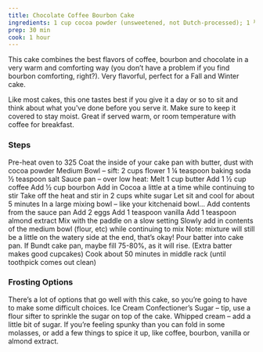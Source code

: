 ```yaml
---
title: Chocolate Coffee Bourbon Cake
ingredients: 1 cup cocoa powder (unsweetened, not Dutch-processed); 1 ½ cups brewed coffee (get a 20 oz drip from your best local coffee shop, will leave just enough for you to drink while baking); 1/2 cup bourbon (Makers); 1 cup unsalted butter; 2 cups sugar; 2 cups flour; 1 1/4 tsp baking soda; 1/2 tsp salt; 2 large eggs; 1 tsp vanilla
prep: 30 min
cook: 1 hour
---
```


This cake combines the best flavors of coffee, bourbon and chocolate in a very warm and comforting way (you don’t have a problem if you find bourbon comforting, right?). Very flavorful, perfect for a Fall and Winter cake.

Like most cakes, this one tastes best if you give it a day or so to sit and think about what you've done before you serve it. Make sure to keep it covered to stay moist. Great if served warm, or room temperature with coffee for breakfast.

### Steps
Pre-heat oven to 325
Coat the inside of your cake pan with butter, dust with cocoa powder
Medium Bowl – sift:
2 cups flower
1 ¼ teaspoon baking soda
½ teaspoon salt
Sauce pan – over low heat:
Melt 1 cup butter
Add 1 ½ cup coffee
Add ½ cup bourbon
Add in Cocoa a little at a time while continuing to stir
Take off the heat and stir in 2 cups white sugar
Let sit and cool for about 5 minutes
In a large mixing bowl – like your kitchenaid bowl…
Add contents from the sauce pan
Add 2 eggs
Add 1 teaspoon vanilla
Add 1 teaspoon almond extract
Mix with the paddle on a slow setting
Slowly add in contents of the medium bowl (flour, etc) while continuing to mix
Note: mixture will still be a little on the watery side at the end, that’s okay!
Pour batter into cake pan. If Bundt cake pan, maybe fill 75-80%, as it will rise. (Extra batter makes good cupcakes)
Cook about 50 minutes in middle rack (until toothpick comes out clean)

### Frosting Options

There’s a lot of options that go well with this cake, so you’re going to have to make some difficult choices.
Ice Cream
Confectioner’s Sugar – tip, use a flour sifter to sprinkle the sugar on top of the cake.
Whipped cream – add a little bit of sugar. If you’re feeling spunky than you can fold in some molasses, or add a few things to spice it up, like coffee, bourbon, vanilla or almond extract.